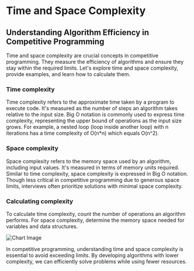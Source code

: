 # Time and Space Complexity
## Understanding Algorithm Efficiency in Competitive Programming
Time and space complexity are crucial concepts in competitive programming. They measure the efficiency of algorithms and ensure they stay within the required limits. Let's explore time and space complexity, provide examples, and learn how to calculate them.
### Time complexity
Time complexity refers to the approximate time taken by a program to execute code. It's measured as the number of steps an algorithm takes relative to the input size. Big O notation is commonly used to express time complexity, representing the upper bound of operations as the input size grows. For example, a nested loop (loop inside another loop) with n iterations has a time complexity of O(n*n) which equals O(n^2).
### Space complexity
Space complexity refers to the memory space used by an algorithm, including input values. It's measured in terms of memory units required. Similar to time complexity, space complexity is expressed in Big O notation. Though less critical in competitive programming due to generous space limits, interviews often prioritize solutions with minimal space complexity.
### Calculating complexity
To calculate time complexity, count the number of operations an algorithm performs.
For space complexity, determine the memory space needed for variables and data structures.

![Chart Image](https://github.com/ACM-HTU/training-level-one/blob/edit/headers/1-time-space-complexity/asset1.jpeg?raw=true "Time and Space Complexity chart")

In competitive programming, understanding time and space complexity is essential to avoid exceeding limits. By developing algorithms with lower complexity, we can efficiently solve problems while using fewer resources.